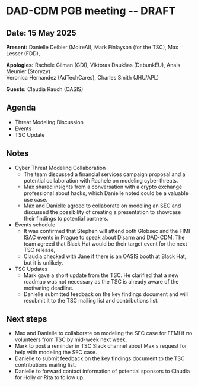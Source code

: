 # DAD-CDM PGB meeting -- DRAFT

## Date: 15 May 2025

**Present:** Danielle Deibler (MoireAI), Mark Finlayson (for the TSC), Max Lesser (FDD), 

**Apologies:** Rachele Gilman (GDI), Viktoras Daukšas (DebunkEU), Anais Meunier (Storyzy)  
Veronica Hernandez (AdTechCares), Charles Smith (JHU/APL)

**Guests:** Claudia Rauch (OASIS)

## Agenda

* Threat Modeling Discussion  
* Events  
* TSC Update

## Notes

* Cyber Threat Modeling Collaboration  
  * The team discussed a financial services campaign proposal and a potential collaboration with Rachele on modeling cyber threats.   
  * Max shared insights from a conversation with a crypto exchange professional about hacks, which Danielle noted could be a valuable use case.   
  * Max and Danielle agreed to collaborate on modeling an SEC and discussed the possibility of creating a presentation to showcase their findings to potential partners.  
* Events schedule  
  * It was confirmed that Stephen will attend both Globsec and the FIMI ISAC events in Prague to speak about Disarm and DAD-CDM. The team agreed that Black Hat would be their target event for the next TSC release,   
  * Claudia checked with Jane if there is an OASIS booth at Black Hat, but it is unlikely.  
* TSC Updates  
  * Mark gave a short update from the TSC. He clarified that a new roadmap was not necessary as the TSC is already aware of the motivating deadline.   
  * Danielle submitted feedback on the key findings document and will resubmit it to the TSC mailing list and contributions list. 

## Next steps

* Max and Danielle to collaborate on modeling the SEC case for FEMI if no volunteers from TSC by mid-week next week.  
* Mark to post a reminder in TSC Slack channel about Max's request for help with modeling the SEC case.  
* Danielle to submit feedback on the key findings document to the TSC contributions mailing list.  
* Danielle to forward contact information of potential sponsors to Claudia for Holly or Rita to follow up.
